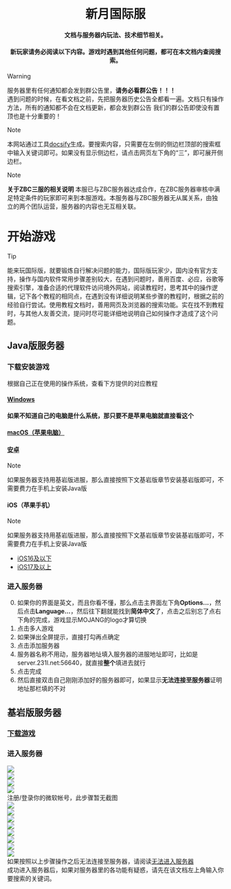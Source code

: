 <div align="center">
</p>
<h1>新月国际服</h1>
<h4>文档与服务器内玩法、技术细节相关。</h4>
<h4>新玩家请务必阅读以下内容。游戏时遇到其他任何问题，都可在本文档内查阅搜索。</h4>
<!--<a herf="https://www.minebbs.com/resources/dls-bds.2269/"><b>MineBBS发布页</b><a>　｜　<a herf="https://gitee.com/dlcn/dlscq/wikis/"><b>项目wiki</b><a>-->
</div>  

> [!WARNING]
> 服务器里有任何通知都会发到群公告里，**请务必看群公告！！！**  
> 遇到问题的时候，在看文档之前，先把服务器历史公告全都看一遍。文档只有操作方法，所有的通知都不会在文档更新，都会发到群公告
> 我们的群公告即使没有置顶也是十分重要的！

> [!NOTE]
> 本网站通过工具[docsify](https://github.com/docsifyjs/docsify)生成。要搜索内容，只需要在左侧的侧边栏顶部的搜索框中输入关键词即可。如果没有显示侧边栏，请点击网页左下角的“三”，即可展开侧边栏。

> [!NOTE]
> **关于ZBC三服的相关说明**
> 本服已与ZBC服务器达成合作，在ZBC服务器审核中满足特定条件的玩家即可来到本服游戏。本服务器与ZBC服务器无从属关系，由独立的两个团队运营，服务器的内容也无互相关联。

# 开始游戏
> [!TIP]
> 能来玩国际版，就要锻炼自行解决问题的能力，国际版玩家少，国内没有官方支持，操作与国内软件常用步骤差别较大，在遇到问题时，善用百度、必应，谷歌等搜索引擎，准备合适的代理软件访问境外网站，阅读教程时，思考其中的操作逻辑，记下各个教程的相同点，在遇到没有详细说明某些步骤的教程时，根据之前的经验自行尝试。使用教程文档时，善用网页及浏览器的搜索功能。实在找不到教程时，与其他人友善交流，提问时尽可能详细地说明自己如何操作才造成了这个问题。

## Java版服务器
### 下载安装游戏
根据自己正在使用的操作系统，查看下方提供的对应教程
#### [Windows](https://b23.tv/BV1Xe4y1X7G7)
**如果不知道自己的电脑是什么系统，那只要不是苹果电脑就直接看这个**  

#### [macOS（苹果电脑）](https://b23.tv/BV1tj411z7xa)


#### [安卓](https://b23.tv/BV1N94y1k7AN)
> [!NOTE]
> 如果服务器支持用基岩版进服，那么直接按照下文基岩版章节安装基岩版即可，不需要费力在手机上安装Java版


#### iOS（苹果手机）
> [!NOTE]
> 如果服务器支持用基岩版进服，那么直接按照下文基岩版章节安装基岩版即可，不需要费力在手机上安装Java版
- [iOS16及以下](https://b23.tv/BV1Yx4y1X7UR)
- [iOS17及以上](https://b23.tv/BV164421U7AN)


### 进入服务器
0. 如果你的界面是英文，而且你看不懂，那么点击主界面左下角**Options...**，然后点击**Language...**，然后往下翻就能找到**简体中文**了，点击之后别忘了点右下角的完成，游戏显示MOJANG的logo才算切换
1. 点击多人游戏
2. 如果弹出全屏提示，直接打勾再点确定
3. 点击添加服务器
4. 服务器名称不用动，服务器地址填入服务器的进服地址即可，比如是server.231l.net:56640，就直接**整个**填进去就行
5. 点击完成
6. 然后直接双击自己刚刚添加好的服务器即可，如果显示**无法连接至服务器**证明地址那栏填的不对

## 基岩版服务器

### [下载游戏](download)

### 进入服务器
![](img/image.jpg)  
![](img/image-2.jpg)  
![](img/image-3.jpg)  
![](img/image-4.jpg)  
注册/登录你的微软帐号，此步骤暂无截图  
![](img/image-5.jpg)  
![](img/image-6.jpg)  
![](img/image-7.jpg)  
![](img/image-8.jpg)  
![](img/image-9.jpg)  
![](img/image-10.jpg)  
![](img/image-11.jpg)  
![](img/image-12.jpg)  
如果按照以上步骤操作之后无法连接至服务器，请阅读[无法进入服务器](cannotconnect)  
成功进入服务器后，如果对服务器里的各功能有疑惑，请先在该文档左上角输入你要搜索的关键词。
